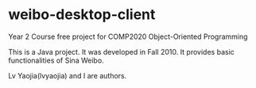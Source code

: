 weibo-desktop-client
====================

Year 2 Course free project for COMP2020 Object-Oriented Programming

This is a Java project. It was developed in Fall 2010. It provides basic functionalities of Sina Weibo.

Lv Yaojia(lvyaojia) and I are authors. 
